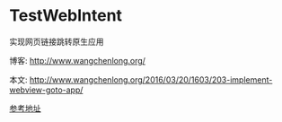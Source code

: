 # TestWebIntent

实现网页链接跳转原生应用

博客: http://www.wangchenlong.org/

本文: http://www.wangchenlong.org/2016/03/20/1603/203-implement-webview-goto-app/

[参考地址](http://www.wangchenlong.org/2016/03/20/1603/203-implement-webview-goto-app/)
